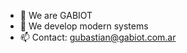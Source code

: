 - 👋 We are GABIOT 
- 👀 We develop modern systems
- 📫 Contact: gubastian@gabiot.com.ar

<!---
GABIOT-AR/GABIOT-AR is a ✨ special ✨ repository because its `README.md` (this file) appears on your GitHub profile.
You can click the Preview link to take a look at your changes.
--->
